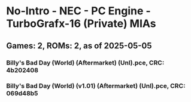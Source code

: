 # No-Intro - NEC - PC Engine - TurboGrafx-16 (Private) MIAs
## Games: 2, ROMs: 2, as of 2025-05-05

### Billy's Bad Day (World) (Aftermarket) (Unl).pce, CRC: 4b202408
### Billy's Bad Day (World) (v1.01) (Aftermarket) (Unl).pce, CRC: 069d48b5
